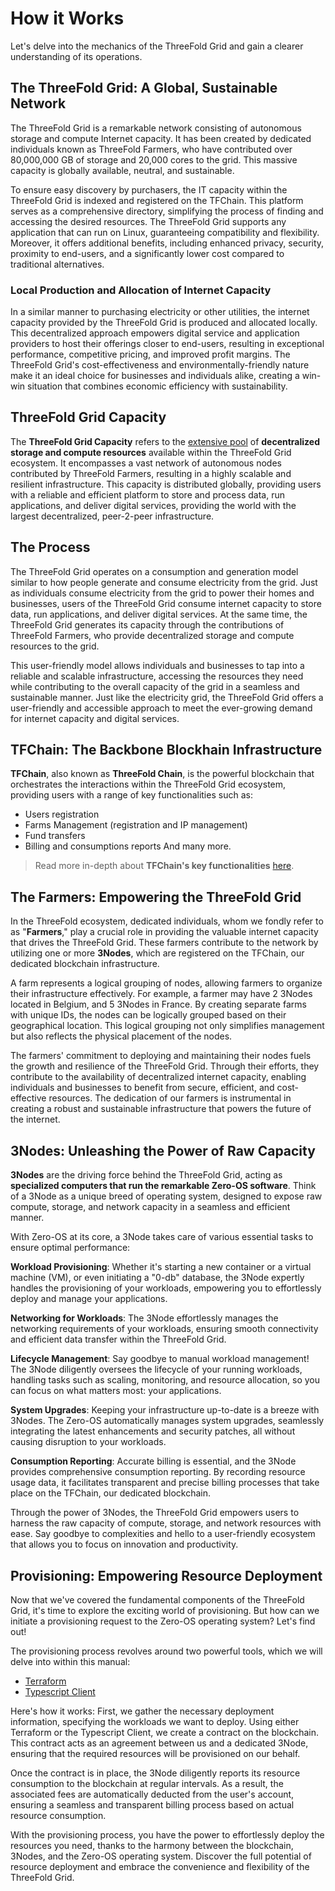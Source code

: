 # How it Works

Let's delve into the mechanics of the ThreeFold Grid and gain a clearer understanding of its operations.

## The ThreeFold Grid: A Global, Sustainable Network

The ThreeFold Grid is a remarkable network consisting of autonomous storage and compute Internet capacity. It has been created by dedicated individuals known as ThreeFold Farmers, who have contributed over 80,000,000 GB of storage and 20,000 cores to the grid. This massive capacity is globally available, neutral, and sustainable.

To ensure easy discovery by purchasers, the IT capacity within the ThreeFold Grid is indexed and registered on the TFChain. This platform serves as a comprehensive directory, simplifying the process of finding and accessing the desired resources. The ThreeFold Grid supports any application that can run on Linux, guaranteeing compatibility and flexibility. Moreover, it offers additional benefits, including enhanced privacy, security, proximity to end-users, and a significantly lower cost compared to traditional alternatives.

### Local Production and Allocation of Internet Capacity

In a similar manner to purchasing electricity or other utilities, the internet capacity provided by the ThreeFold Grid is produced and allocated locally. This decentralized approach empowers digital service and application providers to host their offerings closer to end-users, resulting in exceptional performance, competitive pricing, and improved profit margins. The ThreeFold Grid's cost-effectiveness and environmentally-friendly nature make it an ideal choice for businesses and individuals alike, creating a win-win situation that combines economic efficiency with sustainability.


## ThreeFold Grid Capacity

The __ThreeFold Grid Capacity__ refers to the [extensive pool](https://dashboard.grid.tf/explorer/statistics) of __decentralized storage and compute resources__ available within the ThreeFold Grid ecosystem. It encompasses a vast network of autonomous nodes contributed by ThreeFold Farmers, resulting in a highly scalable and resilient infrastructure. This capacity is distributed globally, providing users with a reliable and efficient platform to store and process data, run applications, and deliver digital services, providing the world with the largest decentralized, peer-2-peer infrastructure.

## The Process

The ThreeFold Grid operates on a consumption and generation model similar to how people generate and consume electricity from the grid. Just as individuals consume electricity from the grid to power their homes and businesses, users of the ThreeFold Grid consume internet capacity to store data, run applications, and deliver digital services. At the same time, the ThreeFold Grid generates its capacity through the contributions of ThreeFold Farmers, who provide decentralized storage and compute resources to the grid. 

This user-friendly model allows individuals and businesses to tap into a reliable and scalable infrastructure, accessing the resources they need while contributing to the overall capacity of the grid in a seamless and sustainable manner. Just like the electricity grid, the ThreeFold Grid offers a user-friendly and accessible approach to meet the ever-growing demand for internet capacity and digital services.

## TFChain: The Backbone Blockhain Infrastructure

__TFChain__, also known as __ThreeFold Chain__, is the powerful blockchain that orchestrates the interactions within the ThreeFold Grid ecosystem, providing users with a range of key functionalities such as:
- Users registration
- Farms Management (registration and IP management)
- Fund transfers
- Billing and consumptions reports
And many more. 

> Read more in-depth about __TFChain's key functionalities__  [here](../concepts/tfchain.md).

## The Farmers: Empowering the ThreeFold Grid

In the ThreeFold ecosystem, dedicated individuals, whom we fondly refer to as "__Farmers__," play a crucial role in providing the valuable internet capacity that drives the ThreeFold Grid. These farmers contribute to the network by utilizing one or more __3Nodes__, which are registered on the TFChain, our dedicated blockchain infrastructure.

A farm represents a logical grouping of nodes, allowing farmers to organize their infrastructure effectively. For example, a farmer may have 2 3Nodes located in Belgium, and 5 3Nodes in France. By creating separate farms with unique IDs, the nodes can be logically grouped based on their geographical location. This logical grouping not only simplifies management but also reflects the physical placement of the nodes.

The farmers' commitment to deploying and maintaining their nodes fuels the growth and resilience of the ThreeFold Grid. Through their efforts, they contribute to the availability of decentralized internet capacity, enabling individuals and businesses to benefit from secure, efficient, and cost-effective resources. The dedication of our farmers is instrumental in creating a robust and sustainable infrastructure that powers the future of the internet.

## 3Nodes: Unleashing the Power of Raw Capacity

__3Nodes__ are the driving force behind the ThreeFold Grid, acting as __specialized computers that run the remarkable Zero-OS software__. Think of a 3Node as a unique breed of operating system, designed to expose raw compute, storage, and network capacity in a seamless and efficient manner.

With Zero-OS at its core, a 3Node takes care of various essential tasks to ensure optimal performance:

__Workload Provisioning__: Whether it's starting a new container or a virtual machine (VM), or even initiating a "0-db" database, the 3Node expertly handles the provisioning of your workloads, empowering you to effortlessly deploy and manage your applications.

__Networking for Workloads__: The 3Node effortlessly manages the networking requirements of your workloads, ensuring smooth connectivity and efficient data transfer within the ThreeFold Grid.

__Lifecycle Management__: Say goodbye to manual workload management! The 3Node diligently oversees the lifecycle of your running workloads, handling tasks such as scaling, monitoring, and resource allocation, so you can focus on what matters most: your applications.

__System Upgrades__: Keeping your infrastructure up-to-date is a breeze with 3Nodes. The Zero-OS automatically manages system upgrades, seamlessly integrating the latest enhancements and security patches, all without causing disruption to your workloads.

__Consumption Reporting__: Accurate billing is essential, and the 3Node provides comprehensive consumption reporting. By recording resource usage data, it facilitates transparent and precise billing processes that take place on the TFChain, our dedicated blockchain.

Through the power of 3Nodes, the ThreeFold Grid empowers users to harness the raw capacity of compute, storage, and network resources with ease. Say goodbye to complexities and hello to a user-friendly ecosystem that allows you to focus on innovation and productivity.

## Provisioning: Empowering Resource Deployment

Now that we've covered the fundamental components of the ThreeFold Grid, it's time to explore the exciting world of provisioning. But how can we initiate a provisioning request to the Zero-OS operating system? Let's find out!

The provisioning process revolves around two powerful tools, which we will delve into within this manual:

- [Terraform](../terraform/terraform_readme.md)
- [Typescript Client](../javascript/grid3_javascript_readme.md)

Here's how it works: First, we gather the necessary deployment information, specifying the workloads we want to deploy. Using either Terraform or the Typescript Client, we create a contract on the blockchain. This contract acts as an agreement between us and a dedicated 3Node, ensuring that the required resources will be provisioned on our behalf.

Once the contract is in place, the 3Node diligently reports its resource consumption to the blockchain at regular intervals. As a result, the associated fees are automatically deducted from the user's account, ensuring a seamless and transparent billing process based on actual resource consumption.

With the provisioning process, you have the power to effortlessly deploy the resources you need, thanks to the harmony between the blockchain, 3Nodes, and the Zero-OS operating system. Discover the full potential of resource deployment and embrace the convenience and flexibility of the ThreeFold Grid.






